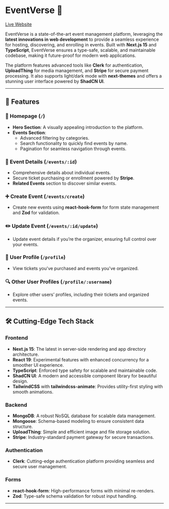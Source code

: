# EventVerse 🎉

[Live Website](https://eventversely.vercel.app/)

EventVerse is a state-of-the-art event management platform, leveraging the **latest innovations in web development** to provide a seamless experience for hosting, discovering, and enrolling in events. Built with **Next.js 15** and **TypeScript**, EventVerse ensures a type-safe, scalable, and maintainable codebase, making it future-proof for modern web applications.

The platform features advanced tools like **Clerk** for authentication, **UploadThing** for media management, and **Stripe** for secure payment processing. It also supports light/dark mode with **next-themes** and offers a stunning user interface powered by **ShadCN UI**.

---

## 🚀 Features

### 🌟 Homepage (`/`)

- **Hero Section**: A visually appealing introduction to the platform.
- **Events Section**:
  - Advanced filtering by categories.
  - Search functionality to quickly find events by name.
  - Pagination for seamless navigation through events.

### 📄 Event Details (`/events/:id`)

- Comprehensive details about individual events.
- Secure ticket purchasing or enrollment powered by **Stripe**.
- **Related Events** section to discover similar events.

### ➕ Create Event (`/events/create`)

- Create new events using **react-hook-form** for form state management and **Zod** for validation.

### ✏️ Update Event (`/events/:id/update`)

- Update event details if you’re the organizer, ensuring full control over your events.

### 👤 User Profile (`/profile`)

- View tickets you've purchased and events you've organized.

### 🔍 Other User Profiles (`/profile/:username`)

- Explore other users’ profiles, including their tickets and organized events.

---

## 🛠️ Cutting-Edge Tech Stack

### **Frontend**

- **Next.js 15**: The latest in server-side rendering and app directory architecture.
- **React 19**: Experimental features with enhanced concurrency for a smoother UI experience.
- **TypeScript**: Enforced type safety for scalable and maintainable code.
- **ShadCN UI**: A modern and accessible component library for beautiful design.
- **TailwindCSS** with **tailwindcss-animate**: Provides utility-first styling with smooth animations.

### **Backend**

- **MongoDB**: A robust NoSQL database for scalable data management.
- **Mongoose**: Schema-based modeling to ensure consistent data structure.
- **UploadThing**: Simple and efficient image and file storage solution.
- **Stripe**: Industry-standard payment gateway for secure transactions.

### **Authentication**

- **Clerk**: Cutting-edge authentication platform providing seamless and secure user management.

### **Forms**

- **react-hook-form**: High-performance forms with minimal re-renders.
- **Zod**: Type-safe schema validation for robust input handling.

---
